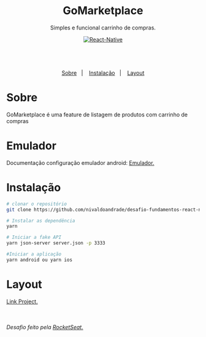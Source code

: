 <header>
  <h1 align="center">
    GoMarketplace
  </h1>
  <p align="center">Simples e funcional carrinho de compras.</p>
  <p align="center">
  <a href="https://reactnative.dev/" rel="nofollow">
        <img src="https://camo.githubusercontent.com/099a86b814c13bf9dbb1ebc651bd48740ba1de1a/68747470733a2f2f696d672e736869656c64732e696f2f7374617469632f76313f6c6162656c3d5265616374266d6573736167653d4e617469766526636f6c6f723d626c75653f7374796c653d706c6173746963266c6f676f3d5265616374" alt="React-Native" data-canonical-src="https://img.shields.io/static/v1?label=React&amp;message=Native&amp;color=blue?style=plastic&amp;logo=React" style="max-width:100%;">
    </a>
  </p>
  <p align="center">
    <img src="" />
  </p>
  </header>

 <main>
   <p align="center">
    <a href="#Sobre">Sobre</a>&nbsp;&nbsp;&nbsp;|&nbsp;&nbsp;&nbsp;
    <a href="#Instalação">Instalação</a>&nbsp;&nbsp;&nbsp;|&nbsp;&nbsp;&nbsp;
    <a href="#Layout">Layout</a>
  </p>

  <h1>Sobre</h1>
  <p>GoMarketplace é uma feature de listagem de produtos com carrinho de compras</p>

  <h1>Emulador</h1>
  <p>Documentação configuração emulador android: <a href="https://react-native.rocketseat.dev/android/emulador">Emulador.</a></p>

  <h1>Instalação</h1>

  ``` bash
  # clonar o repositório
  git clone https://github.com/nivaldoandrade/desafio-fundamentos-react-native

  # Instalar as dependência
  yarn

  # Iniciar a fake API
  yarn json-server server.json -p 3333

  #Iniciar a aplicação
  yarn android ou yarn ios

  ```
  <h1>Layout</h1>
    <p>
      <a href="https://www.figma.com/file/VgK3hsmyGbqiGu9FdqfUzF/GoMarketplace?node-id=0%3A1">Link Project.</a>
    </p>

  <p style="margin-top: 50px">
    <h6>Desafio feito pela <a href="https://rocketseat.com.br/" target="_blank">RocketSeat.</a></h6>
  </p>
 </main>


